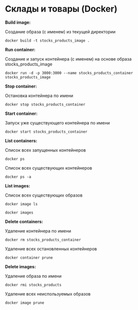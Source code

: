 # Склады и товары (Docker)

**Build image:**

Создание образа (с именем) из текущей директории
```
docker build -t stocks_products_image .
```
**Run container:**

Создание и запуск контейнера (с именем) на основе образа stocks_products_image
```
docker run -d -p 3000:3000 --name stocks_products_container stocks_products_image
```
**Stop container:**

Остановка контейнера по имени
```
docker stop stocks_products_container
```
**Start container:**

Запуск уже существующего контейнера по имени 
```
docker start stocks_products_container
```
**List containers:**

Список всех запущенных контейнеров
```
docker ps
```
Список всех существующих контейнеров
```
docker ps -a
```
**List images:**

Список всех существующих образов
```
docker image ls
```
```
docker images
```
**Delete containers:**

Удаление контейнера по имени
```
docker rm stocks_products_container
```
Удаление всех остановленных контейнеров
```
docker container prune
```
**Delete images:**

Удаление образа по имени
```
docker rmi stocks_products
```
Удаление всех неиспользуемых образов
```
docker image prune
```
